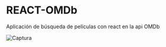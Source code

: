 # REACT-OMDb
Aplicación de búsqueda de películas con react en la api OMDb

![Captura](https://user-images.githubusercontent.com/48861419/83152779-cf95f680-a0c3-11ea-9a17-208523a3a736.PNG)

